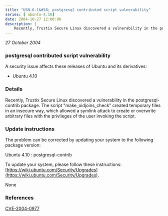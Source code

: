 ```yaml
---
title: "USN-6-1&#58; postgresql contributed script vulnerability"
series: [ ubuntu-4.10]
date: 2004-10-27 12:00:00
description: |
    Recently, Trustix Secure Linux discovered a vulnerability in the postgresql-contrib package. The script &quot;make_oidjoins_check&quot; created temporary files in an insecure way, which allowed a symlink attack to create or overwrite arbitrary files with the privileges of the user invoking the script.
--- 
```

 
 

*27 October 2004*

### postgresql contributed script vulnerability

A security issue affects these releases of Ubuntu and its derivatives:

* Ubuntu 4.10

### Details

Recently, Trustix Secure Linux discovered a vulnerability in the postgresql-contrib package. The script &quot;make_oidjoins_check&quot; created temporary files in an insecure way, which allowed a symlink attack to create or overwrite arbitrary files with the privileges of the user invoking the script.

### Update instructions

The problem can be corrected by updating your system to the following package version:

Ubuntu 4.10
 : postgresql-contrib 

To update your system, please follow these instructions: [https://wiki.ubuntu.com/Security/Upgrades](https://wiki.ubuntu.com/Security/Upgrades).

None

### References

 
 [CVE-2004-0977](http://people.ubuntu.com/~ubuntu-security/cve/CVE-2004-0977)
 

